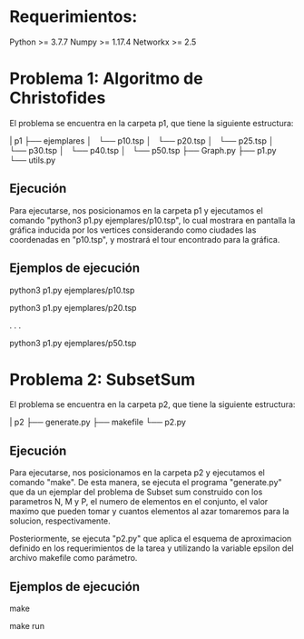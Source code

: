 # Requerimientos:

Python >= 3.7.7
Numpy >= 1.17.4
Networkx >= 2.5

# Problema 1: Algoritmo de Christofides

El problema se encuentra en la carpeta p1, que tiene
la siguiente estructura:

| p1
├── ejemplares
│   └── p10.tsp
│   └── p20.tsp
│   └── p25.tsp
│   └── p30.tsp
│   └── p40.tsp
│   └── p50.tsp
├── Graph.py
├── p1.py
└── utils.py

## Ejecución

Para ejecutarse, nos posicionamos en la carpeta p1
y ejecutamos el comando "python3 p1.py ejemplares/p10.tsp",
lo cual mostrara en pantalla la gráfica inducida
por los vertices considerando como ciudades las coordenadas
en "p10.tsp", y mostrará el tour encontrado para la
gráfica.

## Ejemplos de ejecución

python3 p1.py ejemplares/p10.tsp

python3 p1.py ejemplares/p20.tsp

.
.
.

python3 p1.py ejemplares/p50.tsp

# Problema 2: SubsetSum

El problema se encuentra en la carpeta p2, que tiene
la siguiente estructura:

| p2
├── generate.py
├── makefile
└── p2.py


## Ejecución

Para ejecutarse, nos posicionamos en la carpeta p2
y ejecutamos el comando "make".
De esta manera, se ejecuta el programa "generate.py"
que da un ejemplar del problema de Subset sum construido
con los parametros N, M y P, el numero de elementos en el
conjunto, el valor maximo que pueden tomar y cuantos
elementos al azar tomaremos para la solucion, respectivamente.

Posteriormente, se ejecuta "p2.py" que aplica el
esquema de aproximacion definido en los requerimientos de
la tarea y utilizando la variable epsilon del archivo
makefile como parámetro.

## Ejemplos de ejecución

make

make run
